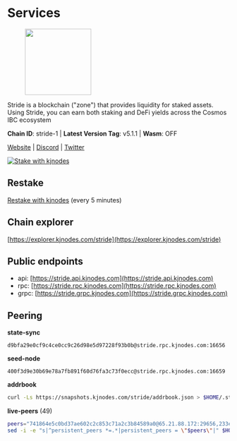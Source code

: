 # Services

<figure><img src="https://raw.githubusercontent.com/kj89/testnet_manuals/main/pingpub/logos/stride.png" width="150" alt=""><figcaption></figcaption></figure>

Stride is a blockchain ("zone") that provides liquidity for staked assets.  Using Stride, you can earn both staking and DeFi yields across the Cosmos IBC ecosystem

**Chain ID**: stride-1 | **Latest Version Tag**: v5.1.1 | **Wasm**: OFF

[Website](https://stride.zone) | [Discord](https://discord.gg/mzQZ8dAE7u) | [Twitter](https://twitter.com/stride_zone)

[![Stake with kjnodes](https://i.ibb.co/cr44Q8j/button-stake-with-kjnodes.png)](https://restake.app/stride/stridevaloper1j8gkhtllnp252l6g6zwzea30e7pvzqttr9768n)

## Restake

[Restake with kjnodes](https://restake.app/stride/stridevaloper1j8gkhtllnp252l6g6zwzea30e7pvzqttr9768n) (every 5 minutes)
## Chain explorer
[https://explorer.kjnodes.com/stride](https://explorer.kjnodes.com/stride)

## Public endpoints

* api: [https://stride.api.kjnodes.com](https://stride.api.kjnodes.com)
* rpc: [https://stride.rpc.kjnodes.com](https://stride.rpc.kjnodes.com)
* grpc: [https://stride.grpc.kjnodes.com](https://stride.grpc.kjnodes.com)

## Peering

**state-sync**

```text
d9bfa29e0cf9c4ce0cc9c26d98e5d97228f93b0b@stride.rpc.kjnodes.com:16656
```

**seed-node**

```text
400f3d9e30b69e78a7fb891f60d76fa3c73f0ecc@stride.rpc.kjnodes.com:16659
```

**addrbook**
```bash
curl -Ls https://snapshots.kjnodes.com/stride/addrbook.json > $HOME/.stride/config/addrbook.json
```

**live-peers** (49)
```bash
peers="741864e5c0bd37ae602c2c853c71a2c3b84589a0@65.21.88.172:29656,233e06cfa51d53e186afe032e848f5c9f5cd4a01@83.171.248.3:26656,d9bfa29e0cf9c4ce0cc9c26d98e5d97228f93b0b@65.109.88.38:16656,ebc272824924ea1a27ea3183dd0b9ba713494f83@185.16.39.158:26886,d36ac7580cc8907a00b0add8c3b047caea6df4ed@107.155.67.202:26636,e3eec2c5caa8723b9ee873a2c2fb3124bd083c1d@65.108.200.49:26996,6856de6f0c70a850db2b58deb43d568fced4a524@35.208.80.214:26656,e1b058e5cfa2b836ddaa496b10911da62dcf182e@138.201.8.248:26656,e726816f42831689eab9378d5d577f1d06d25716@176.9.188.21:26656,615ebc348998f7f050763dd0a9201e8f61e8fc07@35.210.78.199:26656,ea6a7b2f366bc343f0670f1673fd86001dd08eb0@65.108.122.246:26636,a3f95b0b15c31a68a7535f6068c4e14b95e90dcf@65.109.92.240:21016,5383a21cf2d5e513aea2c3e430133f31aa2e5d00@138.201.32.103:26656,05eec003db41d7ff47a317ef59f83e31bdca23c3@78.107.234.44:26656,44e797771bff124693e63a8ec331d42873cf2ae2@95.217.202.49:35656,f602040562935873815a5ac23cb1ac7dd8821b76@176.9.22.117:26656,89757803f40da51678451735445ad40d5b15e059@169.155.168.67:26656,6b615c7dde3e76de39474b7406bdde0ac0f31b79@23.88.69.22:28666,463b1dc6903455575079572fb23407be586f2a4b@185.16.39.37:26656,2254e6968e5c7ebc98ef5b79b388502fa44e10e1@5.161.134.44:26656,34c7cc0cf4214fb3ee95d2198c4c9b1184dea176@65.108.137.36:26656,5093547fdf0430143ac66b4ee55d80e6542a6c10@217.174.247.163:26656,fb24bc1de8c563e822897fba89bf150c602f3123@198.244.178.213:26656,04b797b5a56fb939a97a3c7d9c3230d09b85e8d7@93.189.30.118:26656,0198f6d3ebe7bed4d176558a2ce8d341531f3e7b@74.80.183.130:26653,a77173bc4f4171fec0ac56b37c18e0ba6e5f80a4@65.108.226.44:31656,3fef899adcdeded56f6c69fe55c5da1624303367@163.172.101.208:4656,9ee75491e354965d8bfd8434aa093f8613bc1dce@65.108.238.103:12256,d77e7918b9f9e21ee60a8e03075ca3e5f7353912@162.55.4.253:26656,20f56a68a04eedc764b7e1b87b7032a50b9d4fe9@51.81.155.97:10456,fb8505c994cb90927c766e3c3d2db38044a596bc@139.59.31.201:26656,df3f533e6b9776c11f08da804edcb810cbdd2080@65.108.234.23:12256,dfc62810eeaab86587b2975c79f3c12d4830652d@15.235.114.54:26656,a757fc9ea95a7f643d392ec9fdaa31cbf06e76d9@195.3.221.21:12256,c2bdcf3bd4dbf398b192da41fa476ac7bda7ff2b@135.181.207.115:26656,222b5f1f8f8b4933c1913818ab2b7379c282b4e2@65.108.75.107:11656,cd680cc992983e5c8244b5529034a2e362e7a6d3@93.159.134.157:26656,6831d67983cf5ebcb44da01737ccd6ccbd15c08e@193.70.47.90:12256,8fff37214fb0ef622f1c09dccb22d6321e004c3e@109.123.242.163:50056,6d67747c6334e91d2cb01ece7d68130a480e5419@45.76.187.206:26656,dd8ea34e97ab7ad78ef67a672141f4509eabfad4@65.109.106.172:31656,95d0377592a657d4c0816d9845e11d659db75d5b@51.81.208.70:12256,ad6700400ff6a76b442e96e772e1f1d641bd3560@35.202.81.184:26656,f0105a60c4fe0f29348f269bd48b48ae29e8e07b@65.144.145.234:26656,f8e2f80a8c58e6f53cc4940f5f1eac55c9067480@35.247.153.164:26656,8ade90b45b991088c92e8583e8bc93589d6cd81e@84.244.95.247:26656,f5732d5a406bdbbf08acad017c0993c0aa8ebe70@34.145.16.183:26656,befab97d41e02ea4e759eda3de9e30e77b95b55b@34.68.135.121:26656,a7b4cf6f65138ba61518c2c45402da32dc8e28b7@88.99.164.158:21016"
sed -i -e "s|^persistent_peers *=.*|persistent_peers = \"$peers\"|" $HOME/.stride/config/config.toml
```
